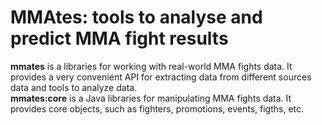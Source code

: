 # MMAtes: tools to analyse and predict MMA fight results
**mmates** is a libraries for working with real-world MMA fights data. It provides a very convenient API for extracting data from different sources data and tools to analyze data.   
**mmates:core** is a Java libraries for manipulating  MMA fights data. It provides core objects, such as fighters, promotions, events, figths, etc.
